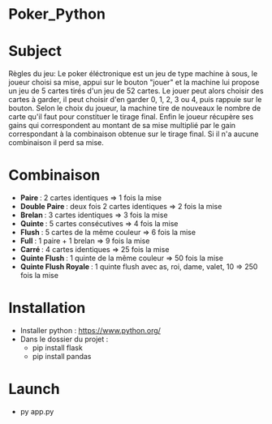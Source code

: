 # Poker_Python

# Subject
Règles du jeu: Le poker éléctronique est un jeu de type machine à sous, le joueur choisi sa mise, appui sur le bouton "jouer" et la machine lui propose un jeu de 5 cartes tirés d'un jeu de 52 cartes. Le jouer peut alors choisir des cartes à garder, il peut choisir d'en garder 0, 1, 2, 3 ou 4, puis rappuie sur le bouton. Selon le choix du joueur, la machine tire de nouveaux le nombre de carte qu'il faut pour constituer le tirage final. Enfin le joueur récupère ses gains qui correspondent au montant de sa mise multiplié par le gain correspondant à la combinaison obtenue sur le tirage final. Si il n'a aucune combinaison il perd sa mise.

# Combinaison
- <strong> Paire </strong>: 2 cartes identiques => 1 fois la mise <br>
- <strong> Double Paire </strong>: deux fois 2 cartes identiques => 2 fois la mise <br>
- <strong> Brelan </strong>: 3 cartes identiques => 3 fois la mise <br>
- <strong> Quinte </strong>: 5 cartes consécutives => 4 fois la mise <br>
- <strong> Flush </strong>: 5 cartes de la même couleur => 6 fois la mise <br>
- <strong> Full </strong>: 1 paire + 1 brelan => 9 fois la mise <br>
- <strong> Carré </strong>: 4 cartes identiques => 25 fois la mise <br>
- <strong> Quinte Flush </strong>: 1 quinte de la même couleur => 50 fois la mise <br>
- <strong> Quinte Flush Royale </strong>: 1 quinte flush avec as, roi, dame, valet, 10 => 250 fois la mise <br>

# Installation 
- Installer python : https://www.python.org/
- Dans le dossier du projet : 
    - pip install flask
    - pip install pandas
    
# Launch
- py app.py
